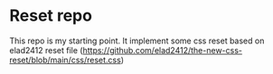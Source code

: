 # Reset repo

This repo is my starting point. It implement some css reset based on elad2412 reset file (https://github.com/elad2412/the-new-css-reset/blob/main/css/reset.css)

